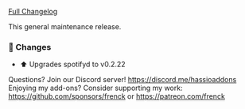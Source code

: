 [Full Changelog][changelog]

This general maintenance release.

### :hammer: Changes

- :arrow_up: Upgrades spotifyd to v0.2.22

[changelog]: https://github.com/hassio-addons/addon-spotify-connect/compare/v0.7.0...v0.7.1

Questions? Join our Discord server! https://discord.me/hassioaddons
Enjoying my add-ons? Consider supporting my work:
https://github.com/sponsors/frenck or https://patreon.com/frenck